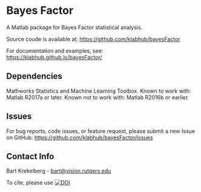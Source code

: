 # Bayes Factor
A Matlab package for Bayes Factor statistical analysis.

Source coude is available at:
https://github.com/klabhub/bayesFactor

For documentation and examples, see:
https://klabhub.github.io/bayesFactor/

## Dependencies
Mathworks Statistics and Machine Learning Toolbox.
Known to work with: Matlab R2017a or later.
Known not to work with: Matlab R2016b or earlier.

## Issues
For bug reports, code issues, or feature request, please submit a new Issue on GitHub: https://github.com/klabhub/bayesFactor/issues

## Contact Info
Bart Krekelberg - bart@vision.rutgers.edu

To cite, please use
[![DOI](https://zenodo.org/badge/162604707.svg)](https://zenodo.org/badge/latestdoi/162604707)
